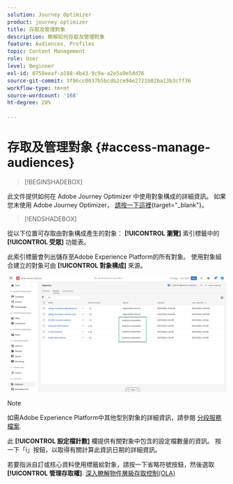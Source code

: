 ```yaml
---
solution: Journey Optimizer
product: journey optimizer
title: 存取及管理對象
description: 瞭解如何存取及管理對象
feature: Audiences, Profiles
topic: Content Management
role: User
level: Beginner
exl-id: 0758eeaf-a188-4b43-9c9a-a2e5a9e5dd76
source-git-commit: 3f96cc0037b5bcdb2ce94e2721b02ba13b3cff36
workflow-type: tm+mt
source-wordcount: '168'
ht-degree: 28%

---
```


# 存取及管理對象 {#access-manage-audiences}

>[!BEGINSHADEBOX]

此文件提供如何在 Adobe Journey Optimizer 中使用對象構成的詳細資訊。 如果您未使用 Adobe Journey Optimizer， [請按一下這裡](https://experienceleague.adobe.com/docs/experience-platform/segmentation/ui/audience-composition.html?lang=zh-Hant){target="_blank"}。

>[!ENDSHADEBOX]

從以下位置可存取由對象構成產生的對象： **[!UICONTROL 瀏覽]** 索引標籤中的 **[!UICONTROL 受眾]** 功能表。

此索引標籤會列出儲存至Adobe Experience Platform的所有對象。 使用對象組合建立的對象可由 **[!UICONTROL 對象構成]** 來源。

![](assets/audiences-list.png)

>[!NOTE]
>
>如需Adobe Experience Platform中其他型別對象的詳細資訊，請參閱 [分段服務檔案](https://experienceleague.adobe.com/docs/experience-platform/segmentation/ui/overview.html?lang=zh-Hant).

此 **[!UICONTROL 設定檔計數]** 欄提供有關對象中包含的設定檔數量的資訊。 按一下「i」按鈕，以取得有關計算此資訊日期的詳細資訊。

若要指派自訂或核心資料使用標籤給對象，請按一下省略符號按鈕，然後選取 **[!UICONTROL 管理存取權]**. [深入瞭解物件層級存取控制(OLA)](../administration/object-based-access.md)

<!--
-edit an audience?
-->
